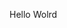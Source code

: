 Hello Wolrd

































































































































































































































































































































































































































































































































































































































































































































































































































































































































































































































































































































































































































































































































































































































































































































































































































































































































































































































































































































































































































































































































































































